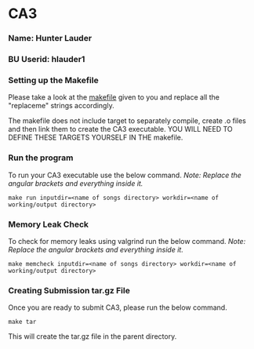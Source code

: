 # CA3

### Name: Hunter Lauder
### BU Userid: hlauder1

### Setting up the Makefile
Please take a look at the [makefile](./makefile) given to you and replace all the "replaceme" strings accordingly.

The makefile does not include target to separately compile, create .o files and then link them to create the CA3 executable. YOU WILL NEED TO DEFINE THESE TARGETS YOURSELF IN THE makefile.

### Run the program
To run your CA3 executable use the below command.
_Note: Replace the angular brackets and everything inside it._
```commandline
make run inputdir=<name of songs directory> workdir=<name of working/output directory>
```

### Memory Leak Check
To check for memory leaks using valgrind run the below command.
_Note: Replace the angular brackets and everything inside it._
```commandline
make memcheck inputdir=<name of songs directory> workdir=<name of working/output directory>
```

### Creating Submission tar.gz File
Once you are ready to submit CA3, please run the below command.
```commandline
make tar
```

This will create the tar.gz file in the parent directory.
